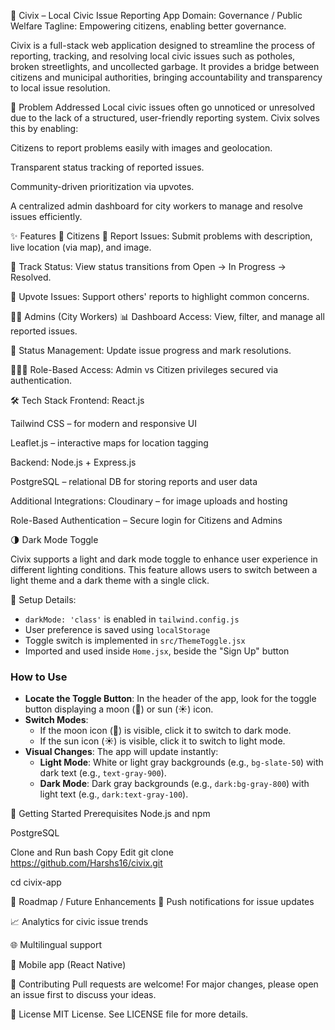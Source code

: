 🚧 Civix – Local Civic Issue Reporting App
Domain: Governance / Public Welfare
Tagline: Empowering citizens, enabling better governance.


Civix is a full-stack web application designed to streamline the process of reporting, tracking, and resolving local civic issues such as potholes, broken streetlights, and uncollected garbage. It provides a bridge between citizens and municipal authorities, bringing accountability and transparency to local issue resolution.

🚨 Problem Addressed
Local civic issues often go unnoticed or unresolved due to the lack of a structured, user-friendly reporting system. Civix solves this by enabling:

Citizens to report problems easily with images and geolocation.

Transparent status tracking of reported issues.

Community-driven prioritization via upvotes.

A centralized admin dashboard for city workers to manage and resolve issues efficiently.

✨ Features
🧍 Citizens
📍 Report Issues: Submit problems with description, live location (via map), and image.

🔁 Track Status: View status transitions from Open → In Progress → Resolved.

🔼 Upvote Issues: Support others' reports to highlight common concerns.

🧑‍💼 Admins (City Workers)
📊 Dashboard Access: View, filter, and manage all reported issues.

🔧 Status Management: Update issue progress and mark resolutions.

🧑‍🤝‍🧑 Role-Based Access: Admin vs Citizen privileges secured via authentication.

🛠️ Tech Stack
Frontend:
React.js

Tailwind CSS – for modern and responsive UI

Leaflet.js – interactive maps for location tagging

Backend:
Node.js + Express.js

PostgreSQL – relational DB for storing reports and user data

Additional Integrations:
Cloudinary – for image uploads and hosting

Role-Based Authentication – Secure login for Citizens and Admins

🌗 Dark Mode Toggle

Civix supports a light and dark mode toggle to enhance user experience in different lighting conditions. This feature allows users to switch between a light theme and a dark theme with a single click.

🔧 Setup Details:
- `darkMode: 'class'` is enabled in `tailwind.config.js`
- User preference is saved using `localStorage`
- Toggle switch is implemented in `src/ThemeToggle.jsx`
- Imported and used inside `Home.jsx`, beside the "Sign Up" button

### How to Use
- **Locate the Toggle Button**: In the header of the app, look for the toggle button displaying a moon (🌙) or sun (☀️) icon.
- **Switch Modes**:
  - If the moon icon (🌙) is visible, click it to switch to dark mode.
  - If the sun icon (☀️) is visible, click it to switch to light mode.
- **Visual Changes**: The app will update instantly:
  - **Light Mode**: White or light gray backgrounds (e.g., `bg-slate-50`) with dark text (e.g., `text-gray-900`).
  - **Dark Mode**: Dark gray backgrounds (e.g., `dark:bg-gray-800`) with light text (e.g., `dark:text-gray-100`).


🚀 Getting Started
Prerequisites
Node.js and npm

PostgreSQL

Clone and Run
bash
Copy
Edit
git clone https://github.com/Harshs16/civix.git

cd civix-app

📌 Roadmap / Future Enhancements
🔔 Push notifications for issue updates

📈 Analytics for civic issue trends

🌐 Multilingual support

📱 Mobile app (React Native)

🤝 Contributing
Pull requests are welcome! For major changes, please open an issue first to discuss your ideas.

📄 License
MIT License. See LICENSE file for more details.

